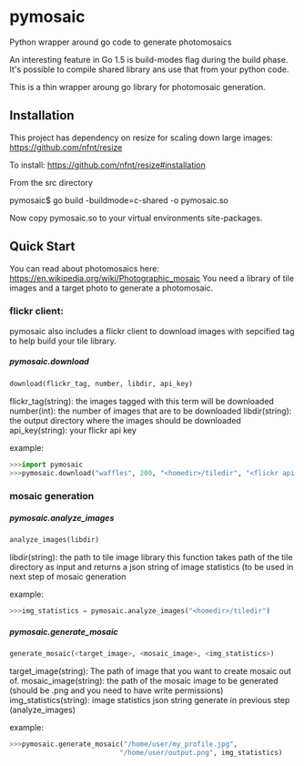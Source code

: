 # pymosaic
Python wrapper around go code to generate photomosaics

An interesting feature in Go 1.5 is build-modes flag during the build phase. It's possible to compile shared library
ans use that from your python code.

This is a thin wrapper aroung go library for photomosaic generation.

## Installation
This project has dependency on resize for scaling down large images:
https://github.com/nfnt/resize 

To install:
https://github.com/nfnt/resize#installation

From the src directory

pymosaic$ go build -buildmode=c-shared -o pymosaic.so 

Now copy pymosaic.so to your virtual environments site-packages.

## Quick Start
You can read about photomosaics here:
https://en.wikipedia.org/wiki/Photographic_mosaic
You need a library of tile images and a target photo to generate a photomosaic.

### flickr client:
pymosaic also includes a flickr client to download images with sepcified tag to help build your tile library.

##### pymosaic.download
```python
download(flickr_tag, number, libdir, api_key)
```
flickr_tag(string): the images tagged with this term will be downloaded
number(int): the number of images that are to be downloaded
libdir(string): the output directory where the images should be downloaded
api_key(string): your flickr api key

example: 
```python
>>>import pymosaic
>>>pymosaic.download("waffles", 200, "<homedir>/tiledir", "<flickr api key>")
```
### mosaic generation

##### pymosaic.analyze_images
```python
analyze_images(libdir)
```
libdir(string): the path to tile image library
this function takes path of the tile directory as input and returns a json string of image statistics
(to be used in next step of mosaic generation

example:
```python
>>>img_statistics = pymosaic.analyze_images("<homedir>/tiledir")
```

##### pymosaic.generate_mosaic

```python
generate_mosaic(<target_image>, <mosaic_image>, <img_statistics>)
```
target_image(string): The path of image that you want to create mosaic out of.
mosaic_image(string): the path of the mosaic image to be generated (should be .png and you need to have write permissions)
img_statistics(string): image statistics json string generate in previous step (analyze_images)

example:
```python
>>>pymosaic.generate_mosaic("/home/user/my_profile.jpg",
                           "/home/user/output.png", img_statistics)
```
